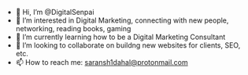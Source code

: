 - 👋 Hi, I’m @DigitalSenpai
- 👀 I’m interested in Digital Marketing, connecting with new people, networking, reading books, gaming 
- 🌱 I’m currently learning how to be a Digital Marketing Consultant
- 💞️ I’m looking to collaborate on buildng new websites for clients, SEO, etc. 
- 📫 How to reach me: saransh1dahal@protonmail.com

<!---
DigitalSenpai/DigitalSenpai is a ✨ special ✨ repository because its `README.md` (this file) appears on your GitHub profile.
You can click the Preview link to take a look at your changes.
--->
